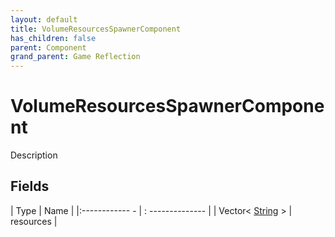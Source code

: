 ```yaml
---
layout: default
title: VolumeResourcesSpawnerComponent
has_children: false
parent: Component
grand_parent: Game Reflection
---
```

# VolumeResourcesSpawnerComponent
Description 

## Fields
| Type | Name |
|:------------ - | : -------------- |
| Vector< [String](game-reflection/components/string.md) > | resources |
